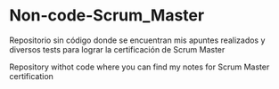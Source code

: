 # Non-code-Scrum_Master
Repositorio sin código donde se encuentran mis apuntes realizados y diversos tests para lograr la certificación de Scrum Master

Repository withot code where you can find my notes for Scrum Master certification
